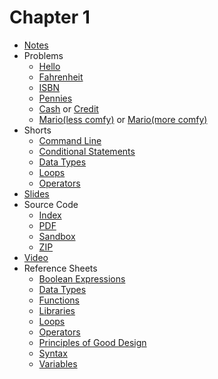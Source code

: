 # Chapter 1

* [Notes](notes)
* Problems
  * [Hello](https://docs.cs50.net/2019/ap/problems/hello/hello.html)
  * [Fahrenheit](https://docs.cs50.net/2019/ap/problems/fahrenheit/fahrenheit.html)
  * [ISBN](https://docs.cs50.net/2019/ap/problems/isbn/isbn.html)
  * [Pennies](https://docs.cs50.net/2019/ap/problems/pennies/pennies.html)
  * [Cash](https://docs.cs50.net/2019/ap/problems/cash/cash.html) or [Credit](https://docs.cs50.net/2019/ap/problems/credit/credit.html)
  * [Mario(less comfy)](https://docs.cs50.net/2019/ap/problems/mario/less/mario.html) or [Mario(more comfy)](https://docs.cs50.net/2019/ap/problems/mario/more/mario.html)
* Shorts
  * [Command Line](https://www.youtube.com/watch?v=lnYKOnz9ln8)
  * [Conditional Statements](https://www.youtube.com/watch?v=FqUeHzvci10)
  * [Data Types](https://www.youtube.com/watch?v=q6K8KMqt8wQ)
  * [Loops](https://www.youtube.com/watch?v=QOvo-xFL9II)
  * [Operators](https://www.youtube.com/watch?v=7apBtlEkJzk)
* [Slides](https://cdn.cs50.net/2018/fall/lectures/1/lecture1.pdf)
* Source Code
  * [Index](https://cdn.cs50.net/2018/fall/lectures/1/src1/)
  * [PDF](https://cdn.cs50.net/2018/fall/lectures/1/src1.pdf)
  * [Sandbox](https://sandbox.cs50.io/fbe800b2-4c6f-4bf4-8642-a853ee08ce5d)
  * [ZIP](https://cdn.cs50.net/2018/fall/lectures/1/src1.zip)
* [Video](https://video.cs50.net/2018/fall/lectures/1)
* Reference Sheets
  * [Boolean Expressions](https://ap.cs50.school/assets/pdfs/boolean_expressions.pdf)
  * [Data Types](https://ap.cs50.school/assets/pdfs/data_types.pdf)
  * [Functions](https://ap.cs50.school/assets/pdfs/functions.pdf)
  * [Libraries](https://ap.cs50.school/assets/pdfs/libraries.pdf)
  * [Loops](https://ap.cs50.school/assets/pdfs/loops.pdf)
  * [Operators](https://ap.cs50.school/assets/pdfs/operators.pdf)
  * [Principles of Good Design](https://ap.cs50.school/assets/pdfs/principles_of_good_design.pdf)
  * [Syntax](https://ap.cs50.school/assets/pdfs/syntax.pdf)
  * [Variables](https://ap.cs50.school/assets/pdfs/variables.pdf)
